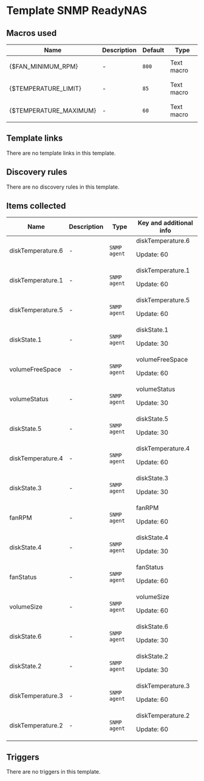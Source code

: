 # Template SNMP ReadyNAS

## Macros used

|Name|Description|Default|Type|
|----|-----------|-------|----|
|{$FAN_MINIMUM_RPM}|<p>-</p>|`800`|Text macro|
|{$TEMPERATURE_LIMIT}|<p>-</p>|`85`|Text macro|
|{$TEMPERATURE_MAXIMUM}|<p>-</p>|`60`|Text macro|
## Template links

There are no template links in this template.

## Discovery rules

There are no discovery rules in this template.

## Items collected

|Name|Description|Type|Key and additional info|
|----|-----------|----|----|
|diskTemperature.6|<p>-</p>|`SNMP agent`|diskTemperature.6<p>Update: 60</p>|
|diskTemperature.1|<p>-</p>|`SNMP agent`|diskTemperature.1<p>Update: 60</p>|
|diskTemperature.5|<p>-</p>|`SNMP agent`|diskTemperature.5<p>Update: 60</p>|
|diskState.1|<p>-</p>|`SNMP agent`|diskState.1<p>Update: 30</p>|
|volumeFreeSpace|<p>-</p>|`SNMP agent`|volumeFreeSpace<p>Update: 60</p>|
|volumeStatus|<p>-</p>|`SNMP agent`|volumeStatus<p>Update: 30</p>|
|diskState.5|<p>-</p>|`SNMP agent`|diskState.5<p>Update: 30</p>|
|diskTemperature.4|<p>-</p>|`SNMP agent`|diskTemperature.4<p>Update: 60</p>|
|diskState.3|<p>-</p>|`SNMP agent`|diskState.3<p>Update: 30</p>|
|fanRPM|<p>-</p>|`SNMP agent`|fanRPM<p>Update: 60</p>|
|diskState.4|<p>-</p>|`SNMP agent`|diskState.4<p>Update: 30</p>|
|fanStatus|<p>-</p>|`SNMP agent`|fanStatus<p>Update: 60</p>|
|volumeSize|<p>-</p>|`SNMP agent`|volumeSize<p>Update: 60</p>|
|diskState.6|<p>-</p>|`SNMP agent`|diskState.6<p>Update: 30</p>|
|diskState.2|<p>-</p>|`SNMP agent`|diskState.2<p>Update: 30</p>|
|diskTemperature.3|<p>-</p>|`SNMP agent`|diskTemperature.3<p>Update: 60</p>|
|diskTemperature.2|<p>-</p>|`SNMP agent`|diskTemperature.2<p>Update: 60</p>|
## Triggers

There are no triggers in this template.

